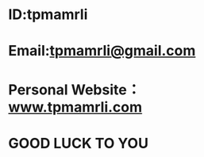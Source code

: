 #  ID:tpmamrli
#  Email:tpmamrli@gmail.com
#  Personal Website：www.tpmamrli.com
#  GOOD LUCK TO YOU
